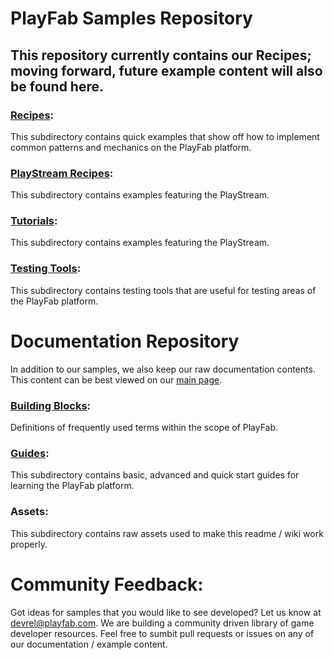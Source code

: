 # PlayFab Samples Repository

This repository currently contains our Recipes; moving forward, future example content will also be found here.  
----

### [Recipes](/Recipes/):
This subdirectory contains quick examples that show off how to implement common patterns and mechanics on the PlayFab platform. 

### [PlayStream Recipes](/PlayStreamRecipes/):
This subdirectory contains examples featuring the PlayStream.

### [Tutorials](/Tutorials/):
This subdirectory contains examples featuring the PlayStream.

### [Testing Tools](/TestingTools/):
This subdirectory contains testing tools that are useful for testing areas of the PlayFab platform. 

# Documentation Repository
In addition to our samples, we also keep our raw documentation contents. This content can be best viewed on our [main page](https://api.playfab.com).

### [Building Blocks]():
Definitions of frequently used terms within the scope of PlayFab.
 
### [Guides](/Guides/):
This subdirectory contains basic, advanced and quick start guides for learning the PlayFab platform.

### Assets:
This subdirectory contains raw assets used to make this readme / wiki work properly.


# Community Feedback:
Got ideas for samples that you would like to see developed? Let us know at [devrel@playfab.com](mailto:devrel@playfab.com). We are building a community driven library of game developer resources. Feel free to sumbit pull requests or issues on any of our documentation / example content.